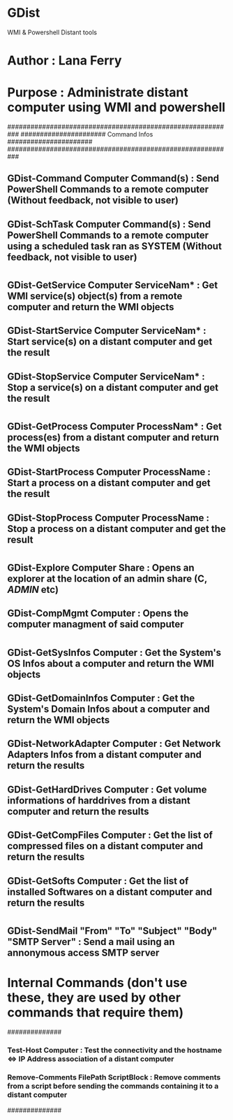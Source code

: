 # GDist
WMI &amp; Powershell Distant tools

# Author  : Lana Ferry
# Purpose : Administrate distant computer using WMI and powershell

###########################################################
###################### Command Infos ######################
###########################################################

## GDist-Command      Computer Command(s)  : Send PowerShell Commands to a remote computer (Without feedback, not visible to user)
## GDist-SchTask      Computer Command(s)  : Send PowerShell Commands to a remote computer using a scheduled task ran as SYSTEM (Without feedback, not visible to user)
#
## GDist-GetService     Computer ServiceNam* : Get WMI service(s) object(s) from a remote computer and return the WMI objects
## GDist-StartService   Computer ServiceNam* : Start service(s) on a distant computer and get the result
## GDist-StopService    Computer ServiceNam* : Stop a service(s) on a distant computer and get the result
#
## GDist-GetProcess     Computer ProcessNam* : Get process(es) from a distant computer and return the WMI objects
## GDist-StartProcess   Computer ProcessName : Start a process on a distant computer and get the result
## GDist-StopProcess    Computer ProcessName : Stop a process on a distant computer and get the result
#
## GDist-Explore        Computer Share       : Opens an explorer at the location of an admin share (C$, ADMIN$ etc)
## GDist-CompMgmt       Computer             : Opens the computer managment of said computer
# 
## GDist-GetSysInfos    Computer             : Get the System's OS Infos about a computer and return the WMI objects
## GDist-GetDomainInfos Computer             : Get the System's Domain Infos about a computer and return the WMI objects
## GDist-NetworkAdapter Computer             : Get Network Adapters Infos from a distant computer and return the results
## GDist-GetHardDrives  Computer             : Get volume informations of harddrives from a distant computer and return the results
## GDist-GetCompFiles   Computer             : Get the list of compressed files on a distant computer and return the results
## GDist-GetSofts       Computer             : Get the list of installed Softwares on a distant computer and return the results
#
## GDist-SendMail "From" "To" "Subject" "Body" "SMTP Server" : Send a mail using an annonymous access SMTP server

# Internal Commands (don't use these, they are used by other commands that require them)

##############
### Test-Host        Computer             : Test the connectivity and the hostname <=> IP Address association of a distant computer
### Remove-Comments  FilePath ScriptBlock : Remove comments from a script before sending the commands containing it to a distant computer
##############
